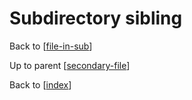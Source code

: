 # Subdirectory sibling

Back to [[file-in-sub]]

Up to parent [[secondary-file]]

Back to [[index]]


[//begin]: # "Autogenerated link references for markdown compatibility"
[file-in-sub]: file-in-sub "File in Subdirectory"
[secondary-file]: ../secondary-file "Secondary file"
[index]: ../ "Index"
[//end]: # "Autogenerated link references"
